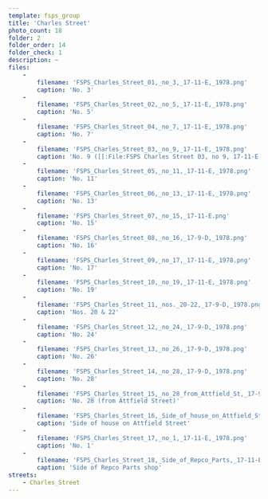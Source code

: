 ```yaml
---
template: fsps_group
title: 'Charles Street'
photo_count: 18
folder: 2
folder_order: 14
folder_check: 1
description: ~
files:
    -
        filename: 'FSPS_Charles_Street_01,_no_3,_17-11-E,_1978.png'
        caption: 'No. 3'
    -
        filename: 'FSPS_Charles_Street_02,_no_5,_17-11-E,_1978.png'
        caption: 'No. 5'
    -
        filename: 'FSPS_Charles_Street_04,_no_7,_17-11-E,_1978.png'
        caption: 'No. 7'
    -
        filename: 'FSPS_Charles_Street_03,_no_9,_17-11-E,_1978.png'
        caption: 'No. 9 ([[:File:FSPS Charles Street 03, no 9, 17-11-E, 1978 (verso).png|verso]])'
    -
        filename: 'FSPS_Charles_Street_05,_no_11,_17-11-E,_1978.png'
        caption: 'No. 11'
    -
        filename: 'FSPS_Charles_Street_06,_no_13,_17-11-E,_1978.png'
        caption: 'No. 13'
    -
        filename: 'FSPS_Charles_Street_07,_no_15,_17-11-E.png'
        caption: 'No. 15'
    -
        filename: 'FSPS_Charles_Street_08,_no_16,_17-9-D,_1978.png'
        caption: 'No. 16'
    -
        filename: 'FSPS_Charles_Street_09,_no_17,_17-11-E,_1978.png'
        caption: 'No. 17'
    -
        filename: 'FSPS_Charles_Street_10,_no_19,_17-11-E,_1978.png'
        caption: 'No. 19'
    -
        filename: 'FSPS_Charles_Street_11,_nos._20-22,_17-9-D,_1978.png'
        caption: 'Nos. 20 & 22'
    -
        filename: 'FSPS_Charles_Street_12,_no_24,_17-9-D,_1978.png'
        caption: 'No. 24'
    -
        filename: 'FSPS_Charles_Street_13,_no_26,_17-9-D,_1978.png'
        caption: 'No. 26'
    -
        filename: 'FSPS_Charles_Street_14,_no_28,_17-9-D,_1978.png'
        caption: 'No. 28'
    -
        filename: 'FSPS_Charles_Street_15,_no_28_from_Attfield_St,_17-9-D,_1978.png'
        caption: 'No. 28 (from Attfield Street)'
    -
        filename: 'FSPS_Charles_Street_16,_Side_of_house_on_Attfield_St,_17-11-E,_1978.png'
        caption: 'Side of house on Attfield Street'
    -
        filename: 'FSPS_Charles_Street_17,_no_1,_17-11-E,_1978.png'
        caption: 'No. 1'
    -
        filename: 'FSPS_Charles_Street_18,_Side_of_Repco_Parts,_17-11-E,_1978.png'
        caption: 'Side of Repco Parts shop'
streets:
    - Charles_Street
---
```

